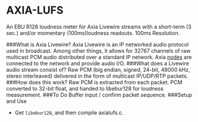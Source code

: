 AXIA-LUFS
=========
An EBU R128 loudness meter for Axia Livewire streams with a short-term (3 sec.) and/or momentary (100ms)loudness readouts. 100ms Resolution.

###What is Axia Livewire?
Axia Livewire is an IP networked audio protocol used in broadcast. Among other things, it allows for 32767 channels of raw multicast PCM audio distributed over a standard IP network. Axia <a href="http://axiaaudio.com/xnodes">nodes</a> are connected to the network and provide audio I/O.
###What does a Livewire audio stream consist of?
Raw PCM (big endian, signed, 24-bit, 48000 kHz, stereo interleaved) delivered in the form of multicast IP/UDP/RTP packets.
###How does this work?
Raw PCM is extracted from each packet. PCM converted to 32-bit float, and handed to libebur128 for loudness measurement.
###To Do
Buffer input / confirm packet sequence.
###Setup and Use
* Get `libebur128`, and then compile axialufs.c.
